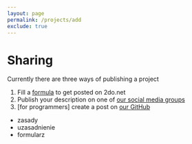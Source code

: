 ```yaml
---
layout: page
permalink: /projects/add
exclude: true
---
```


# Sharing
Currently there are three ways of publishing a project
1. Fill a [formula]() to get posted on 2do.net
2. Publish your description on one of [our social media groups](/join)
3. [for programmers] create a post on [our GitHub](github.com/2donet/2donet.github.io)

* zasady 
* uzasadnienie
* formularz